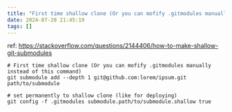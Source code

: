 ```yaml
---
title: "First time shallow clone (Or you can mofify .gitmodules manually instead of this command)"
date: 2024-07-28 21:45:19
tags: []
---
```

ref: https://stackoverflow.com/questions/2144406/how-to-make-shallow-git-submodules


```
# First time shallow clone (Or you can mofify .gitmodules manually instead of this command)
git submodule add --depth 1 git@github.com:lorem/ipsum.git path/to/submodule

# set permanently to shallow clone (like for deploying)
git config -f .gitmodules submodule.path/to/submodule.shallow true
```

